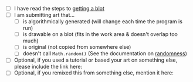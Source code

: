 - [ ] I have read the steps to [getting a blot](https://github.com/hackclub/blot/blob/main/docs/GET_A_BLOT.md)
- [ ] I am submitting art that...
  - [ ] is algorithmically generated (will change each time the program is run)
  - [ ] is drawable on a blot (fits in the work area & doesn't overlap too much)
  - [ ] is original (not copied from somewhere else)
  - [ ] doesn't call `Math.random()` (See the documentation on [randomness](https://github.com/hackclub/blot/blob/main/public/TOOLKIT.md#randomness))

- [ ] Optional, if you used a tutorial or based your art on something else, please include the link here:
- [ ] Optional, if you remixed this from something else, mention it here:
